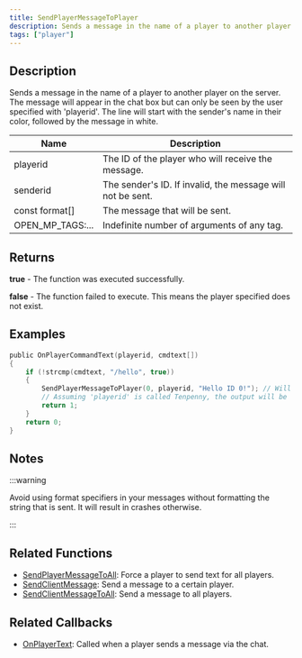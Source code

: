 ```yaml
---
title: SendPlayerMessageToPlayer
description: Sends a message in the name of a player to another player on the server.
tags: ["player"]
---
```


## Description

Sends a message in the name of a player to another player on the server. The message will appear in the chat box but can only be seen by the user specified with 'playerid'. The line will start with the sender's name in their color, followed by the message in white.

| Name             | Description                                                |
| ---------------- | ---------------------------------------------------------- |
| playerid         | The ID of the player who will receive the message.         |
| senderid         | The sender's ID. If invalid, the message will not be sent. |
| const format[]   | The message that will be sent.                             |
| OPEN_MP_TAGS:... | Indefinite number of arguments of any tag.                 |

## Returns

**true** - The function was executed successfully.

**false** - The function failed to execute. This means the player specified does not exist.

## Examples

```c
public OnPlayerCommandText(playerid, cmdtext[])
{
    if (!strcmp(cmdtext, "/hello", true))
    {
        SendPlayerMessageToPlayer(0, playerid, "Hello ID 0!"); // Will send a message to the user with the ID 0 in the name of the user who typed '/hello'.
        // Assuming 'playerid' is called Tenpenny, the output will be 'Tenpenny: Hello ID 0!'
        return 1;
    }
    return 0;
}
```

## Notes

:::warning

Avoid using format specifiers in your messages without formatting the string that is sent. It will result in crashes otherwise.

:::

## Related Functions

- [SendPlayerMessageToAll](SendPlayerMessageToAll): Force a player to send text for all players.
- [SendClientMessage](SendClientMessage): Send a message to a certain player.
- [SendClientMessageToAll](SendClientMessageToAll): Send a message to all players.

## Related Callbacks

- [OnPlayerText](../callbacks/OnPlayerText): Called when a player sends a message via the chat.
